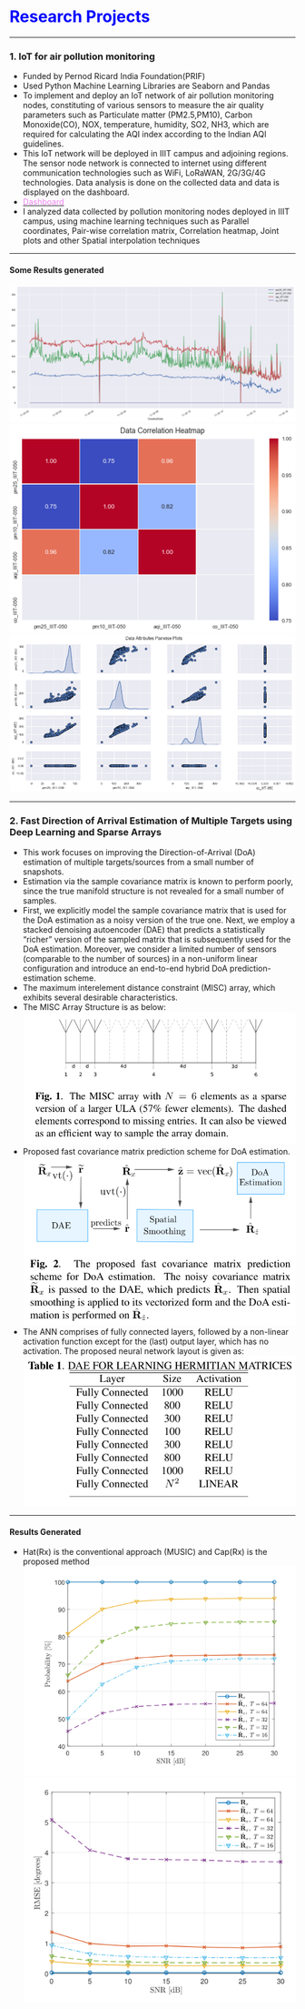 # <span style="color:Blue;">Research Projects</span>
---
### 1. IoT for air pollution monitoring
- Funded by Pernod Ricard India Foundation(PRIF)
- Used Python Machine Learning Libraries are Seaborn and Pandas 
- To implement and deploy an IoT network of air pollution monitoring nodes, constituting of various sensors to measure the air quality parameters such as Particulate matter (PM2.5,PM10), Carbon Monoxide(CO), NOX, temperature, humidity, SO2, NH3, which are required for calculating the AQI index according to the Indian AQI guidelines. 
- This IoT network will be deployed in IIIT campus and adjoining regions. The sensor node network is connected to internet using different communication technologies such as WiFi, LoRaWAN, 2G/3G/4G technologies. Data analysis is done on the collected data and data is displayed on the dashboard. 
- [<span style="color:Violet;">Dashboard</span>](https://spcrc.iiit.ac.in/air/)
- I analyzed data collected by pollution monitoring nodes deployed in IIIT campus, using machine learning techniques such as Parallel coordinates, Pair-wise correlation matrix, Correlation heatmap, Joint plots and other Spatial interpolation techniques

___
#### Some Results generated
<img src="images/RawPlot.png?raw=true"/>
<img src="images/Corr_Map.png?raw=true"/>
<img src="images/Pair_WisePlot.png?raw=true"/>

___
### 2. Fast Direction of Arrival Estimation of Multiple Targets using Deep Learning and Sparse Arrays
- This work focuses on improving the Direction-of-Arrival (DoA) estimation of multiple targets/sources from a small number of snapshots. 
- Estimation via the sample covariance matrix is known to perform poorly, since the true manifold structure is not revealed for a small number of samples. 
- First, we explicitly model the sample covariance matrix that is used for the DoA estimation as a noisy version of the true one. Next, we employ a stacked denoising autoencoder (DAE) that predicts a statistically “richer” version of the sampled matrix that is subsequently used for the DoA estimation. Moreover, we consider a limited number of sensors (comparable to the number of sources) in a non-uniform linear configuration and introduce an end-to-end hybrid DoA prediction-estimation scheme.
- The maximum interelement distance constraint (MISC) array, which exhibits several desirable characteristics.
-  The MISC Array Structure is as below:
    <img src="images/MISC1.png?raw=true"/>
- Proposed fast covariance matrix prediction scheme for DoA estimation.
    <img src="images/MISC2.png?raw=true"/>
- The ANN comprises of fully connected layers, followed by a non-linear activation function except for the (last) output layer, which has no activation. The proposed neural network layout is given as:
    <img src="images/MISC3.png?raw=true"/>

___
#### Results Generated
- Hat(Rx) is the conventional approach (MUSIC) and Cap(Rx) is the proposed method
    <img src="images/MISC4.png?raw=true"/>
    <img src="images/MISC5.png?raw=true"/>

